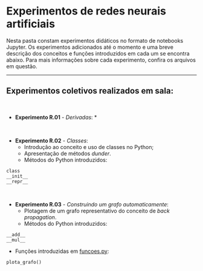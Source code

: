 # Experimentos de redes neurais artificiais

Nesta pasta constam experimentos didáticos no formato de notebooks Jupyter. Os experimentos adicionados até o momento e uma breve descrição dos conceitos e funções introduzidos em cada um se encontra abaixo. Para mais informações sobre cada experimento, confira os arquivos em questão.

<hr>

## Experimentos coletivos realizados em sala:

<br>

* __Experimento R.01__ - _Derivadas_:
  * 

<br>

* __Experimento R.02__ - _Classes_:
  * Introdução ao conceito e uso de classes no Python;
  * Apresentação de métodos *dunder*.
  * Métodos do Python introduzidos:
```
class
__init__
__repr__
```

<br>

* __Experimento R.03__ - _Construindo um grafo automaticamente_:
  * Plotagem de um grafo representativo do conceito de *back propagation*.
  * Métodos do Python introduzidos:
```
__add__
__mul__
```
 * Funções introduzidas em [funcoes.py](funcoes.py):
```
plota_grafo()
```